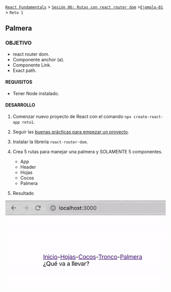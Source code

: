 [`React Fundamentals`](../../README.md) > [`Sesión 06: Rutas con react router dom`](../Readme.md) >[`Ejemplo-01`](../Ejemplo-01) > `Reto 1`

## Palmera

### OBJETIVO
- react router dom.
- Componente anchor (a).
- Componente Link.
- Exact path.

#### REQUISITOS
- Tener Node instalado.

#### DESARROLLO

1. Comenzar nuevo proyecto de React con el comando `npx create-react-app reto1`.

2. Seguir las [buenas prácticas para empezar un proyecto](../../BuenasPracticas/EmpezandoProyectos/Readme.md).

3. Instalar la librería `react-router-dom`.

4. Crea 5 rutas para manejar una palmera y SOLAMENTE 5 componentes.
	- App
	- Header
	- Hojas
	- Cocos
	- Palmera

5. Resultado
<img src="./public/resultado.gif">
